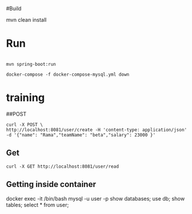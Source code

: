 #Build

mvn clean install

# Run
```

mvn spring-boot:run

docker-compose -f docker-compose-mysql.yml down

```
# training
##POST

```
curl -X POST \
http://localhost:8081/user/create -H 'content-type: application/json' -d '{"name": "Rama","teamName": "beta","salary": 23000 }'

```
## Get 

```
curl -X GET http://localhost:8081/user/read 
```

## Getting inside container

docker exec -it <container-id> /bin/bash
mysql -u user -p
show databases;
use db;
show tables;
select * from user;
